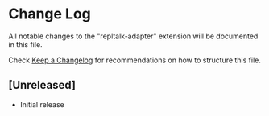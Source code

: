 # Change Log

All notable changes to the "repltalk-adapter" extension will be documented in this file.

Check [Keep a Changelog](http://keepachangelog.com/) for recommendations on how to structure this file.

## [Unreleased]

- Initial release